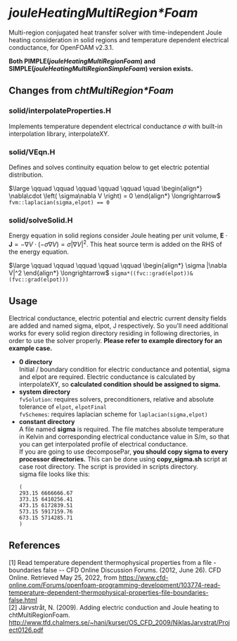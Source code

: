 # _jouleHeatingMultiRegion\*Foam_
Multi-region conjugated heat transfer solver with time-independent Joule heating consideration in solid regions and temperature dependent electrical conductance, for OpenFOAM v2.3.1.
 
**Both PIMPLE(_jouleHeatingMultiRegionFoam_) and SIMPLE(_jouleHeatingMultiRegionSimpleFoam_) version exists.**

## Changes from _chtMultiRegion\*Foam_
### solid/interpolateProperties.H
Implements temperature dependent electrical conductance $\sigma$ with built-in interpolation library, interpolateXY.
### solid/VEqn.H
Defines and solves continuity equation below to get electric potential distribution.

$\large \qquad \qquad \qquad \qquad \qquad \quad \begin{align*} \nabla\cdot \left( \sigma\nabla V \right) = 0 \end{align*} \longrightarrow$ `fvm::laplacian(sigma,elpot) == 0`
### solid/solveSolid.H
Energy equation in solid regions consider Joule heating per unit volume,
$\mathbf{E} \cdot \mathbf{J} = -\nabla V \cdot \left(-\sigma \nabla V \right) = \sigma |\nabla V|^2$. This heat source term is added on the RHS of the energy equation.

$\large \qquad \qquad \qquad \qquad \qquad \begin{align*} \sigma |\nabla V|^2 \end{align*} \longrightarrow$
`sigma*((fvc::grad(elpot))&(fvc::grad(elpot)))`

## Usage
Electrical conductance, electric potential and electric current density fields are added and named sigma, elpot, J respectively. So you'll need additional works for every solid region directory residing in following directories, in order to use the solver properly. **Please refer to example directory for an example case.**

 * **0 directory**  
  Initial / boundary condition for electric conductance and potential, sigma and elpot are required. 
  Electric conductance is calculated by interpolateXY, so **calculated condition should be assigned to sigma.**
 * **system directory**    
  `fvSolution`: requires solvers, preconditioners, relative and absolute tolerance of `elpot`, `elpotFinal`  
  `fvSchemes`: requires laplacian scheme for `laplacian(sigma,elpot)`   
 * **constant directory**  
  A file named **sigma** is required. The file matches absolute temperature in Kelvin and corresponding electrical conductance value in S/m, so that you can get interpolated profile of electrical conductance.  
  If you are going to use decomposePar, **you should copy sigma to every processor directories.** This can be done using **copy_sigma.sh** script at case root directory. The script is provided in scripts directory.    
  sigma file looks like this:  
   ```
   (  
   293.15 6666666.67  
   373.15 6410256.41  
   473.15 6172839.51  
   573.15 5917159.76  
   673.15 5714285.71  
   )
   ``` 
## References
[1] Read temperature dependent thermophysical properties from a file - boundaries false -- CFD Online Discussion Forums. (2012, June 26). CFD Online. Retrieved May 25, 2022, from https://www.cfd-online.com/Forums/openfoam-programming-development/103774-read-temperature-dependent-thermophysical-properties-file-boundaries-false.html  
[2] Järvstråt, N. (2009). Adding electric conduction and Joule heating to chtMultiRegionFoam. http://www.tfd.chalmers.se/~hani/kurser/OS_CFD_2009/NiklasJarvstrat/Project0126.pdf

